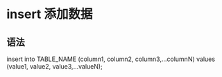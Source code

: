 # insert 添加数据

## 语法

insert into TABLE_NAME (column1, column2, column3,...columnN) values (value1, value2, value3,...valueN);
